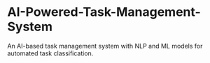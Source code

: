 # AI-Powered-Task-Management-System
An AI-based task management system with NLP and ML models for automated task classification.
